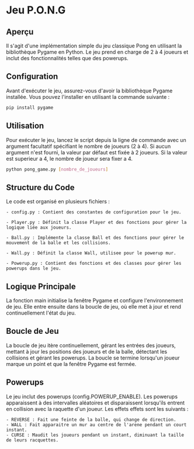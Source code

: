 # Jeu P.O.N.G

## Aperçu

Il s'agit d'une implémentation simple du jeu classique Pong en utilisant la bibliothèque Pygame en Python. 
Le jeu prend en charge de 2 à 4 joueurs et inclut des fonctionnalités telles que des powerups.

## Configuration

Avant d'exécuter le jeu, assurez-vous d'avoir la bibliothèque Pygame installée. 
Vous pouvez l'installer en utilisant la commande suivante :

```bash 
pip install pygame
```

## Utilisation

Pour exécuter le jeu, lancez le script depuis la ligne de commande avec un argument facultatif spécifiant le nombre de joueurs (2 à 4). Si aucun argument n'est fourni, la valeur par défaut est fixée à 2 joueurs. Si la valeur est superieur a 4, le nombre de joueur sera fixer a 4.

```bash
python pong_game.py [nombre_de_joueurs]
```

## Structure du Code

Le code est organisé en plusieurs fichiers :

    - config.py : Contient des constantes de configuration pour le jeu.

    - Player.py : Définit la classe Player et des fonctions pour gérer la logique liée aux joueurs.

    - Ball.py : Implémente la classe Ball et des fonctions pour gérer le mouvement de la balle et les collisions.

    - Wall.py : Définit la classe Wall, utilisee pour le powerup mur.

    - Powerup.py : Contient des fonctions et des classes pour gérer les powerups dans le jeu.

## Logique Principale

La fonction main initialise la fenêtre Pygame et configure l'environnement de jeu. 
Elle entre ensuite dans la boucle de jeu, où elle met à jour et rend continuellement l'état du jeu.

## Boucle de Jeu

La boucle de jeu itère continuellement, gérant les entrées des joueurs, mettant à jour les positions des joueurs et de la balle, détectant les collisions et gérant les powerups. 
La boucle se termine lorsqu'un joueur marque un point et que la fenêtre Pygame est fermée.

## Powerups

Le jeu inclut des powerups (config.POWERUP_ENABLE). Les powerups apparaissent à des intervalles aléatoires et disparaissent lorsqu'ils entrent en collision avec la raquette d'un joueur. Les effets effets sont les suivants :

    - REVERSE : Fait une feinte de la balle, qui change de direction.
    - WALL : Fait apparaitre un mur au centre de l'arene pendant un court instant.
    - CURSE : Maudit les joueurs pendant un instant, diminuant la taille de leurs racquettes.